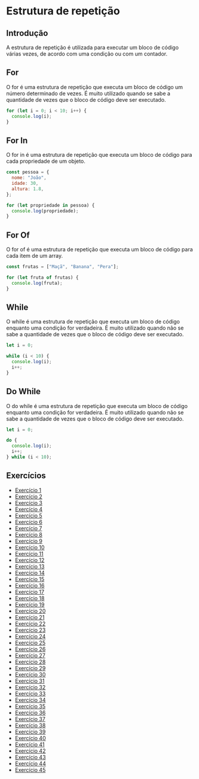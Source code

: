 # Estrutura de repetição

## Introdução

A estrutura de repetição é utilizada para executar um bloco de código várias vezes, de acordo com uma condição ou com um contador.

## For

O for é uma estrutura de repetição que executa um bloco de código um número determinado de vezes. É muito utilizado quando se sabe a quantidade de vezes que o bloco de código deve ser executado.

```javascript
for (let i = 0; i < 10; i++) {
  console.log(i);
}
```

## For In

O for in é uma estrutura de repetição que executa um bloco de código para cada propriedade de um objeto.

```javascript
const pessoa = {
  nome: "João",
  idade: 30,
  altura: 1.8,
};

for (let propriedade in pessoa) {
  console.log(propriedade);
}
```

## For Of

O for of é uma estrutura de repetição que executa um bloco de código para cada item de um array.

```javascript
const frutas = ["Maçã", "Banana", "Pera"];

for (let fruta of frutas) {
  console.log(fruta);
}
```

## While

O while é uma estrutura de repetição que executa um bloco de código enquanto uma condição for verdadeira. É muito utilizado quando não se sabe a quantidade de vezes que o bloco de código deve ser executado.

```javascript
let i = 0;

while (i < 10) {
  console.log(i);
  i++;
}
```

## Do While

O do while é uma estrutura de repetição que executa um bloco de código enquanto uma condição for verdadeira. É muito utilizado quando não se sabe a quantidade de vezes que o bloco de código deve ser executado.

```javascript
let i = 0;

do {
  console.log(i);
  i++;
} while (i < 10);
```

## Exercícios

- [Exercício 1](https://rafaelmachadobr.github.io/lista-exercicios-js/estruturaRepeticao/ex01/)
- [Exercício 2](https://rafaelmachadobr.github.io/lista-exercicios-js/estruturaRepeticao/ex02/)
- [Exercício 3](https://rafaelmachadobr.github.io/lista-exercicios-js/estruturaRepeticao/ex03/)
- [Exercício 4](https://rafaelmachadobr.github.io/lista-exercicios-js/estruturaRepeticao/ex04/)
- [Exercício 5](https://rafaelmachadobr.github.io/lista-exercicios-js/estruturaRepeticao/ex05/)
- [Exercício 6](https://rafaelmachadobr.github.io/lista-exercicios-js/estruturaRepeticao/ex06/)
- [Exercício 7](https://rafaelmachadobr.github.io/lista-exercicios-js/estruturaRepeticao/ex07/)
- [Exercício 8](https://rafaelmachadobr.github.io/lista-exercicios-js/estruturaRepeticao/ex08/)
- [Exercício 9](https://rafaelmachadobr.github.io/lista-exercicios-js/estruturaRepeticao/ex09/)
- [Exercício 10](https://rafaelmachadobr.github.io/lista-exercicios-js/estruturaRepeticao/ex10/)
- [Exercício 11](https://rafaelmachadobr.github.io/lista-exercicios-js/estruturaRepeticao/ex11/)
- [Exercício 12](https://rafaelmachadobr.github.io/lista-exercicios-js/estruturaRepeticao/ex12/)
- [Exercício 13](https://rafaelmachadobr.github.io/lista-exercicios-js/estruturaRepeticao/ex13/)
- [Exercício 14](https://rafaelmachadobr.github.io/lista-exercicios-js/estruturaRepeticao/ex14/)
- [Exercício 15](https://rafaelmachadobr.github.io/lista-exercicios-js/estruturaRepeticao/ex15/)
- [Exercício 16](https://rafaelmachadobr.github.io/lista-exercicios-js/estruturaRepeticao/ex16/)
- [Exercício 17](https://rafaelmachadobr.github.io/lista-exercicios-js/estruturaRepeticao/ex17/)
- [Exercício 18](https://rafaelmachadobr.github.io/lista-exercicios-js/estruturaRepeticao/ex18/)
- [Exercício 19](https://rafaelmachadobr.github.io/lista-exercicios-js/estruturaRepeticao/ex19/)
- [Exercício 20](https://rafaelmachadobr.github.io/lista-exercicios-js/estruturaRepeticao/ex20/)
- [Exercício 21](https://rafaelmachadobr.github.io/lista-exercicios-js/estruturaRepeticao/ex21/)
- [Exercício 22](https://rafaelmachadobr.github.io/lista-exercicios-js/estruturaRepeticao/ex22/)
- [Exercício 23](https://rafaelmachadobr.github.io/lista-exercicios-js/estruturaRepeticao/ex23/)
- [Exercício 24](https://rafaelmachadobr.github.io/lista-exercicios-js/estruturaRepeticao/ex24/)
- [Exercício 25](https://rafaelmachadobr.github.io/lista-exercicios-js/estruturaRepeticao/ex25/)
- [Exercício 26](https://rafaelmachadobr.github.io/lista-exercicios-js/estruturaRepeticao/ex26/)
- [Exercício 27](https://rafaelmachadobr.github.io/lista-exercicios-js/estruturaRepeticao/ex27/)
- [Exercício 28](https://rafaelmachadobr.github.io/lista-exercicios-js/estruturaRepeticao/ex28/)
- [Exercício 29](https://rafaelmachadobr.github.io/lista-exercicios-js/estruturaRepeticao/ex29/)
- [Exercício 30](https://rafaelmachadobr.github.io/lista-exercicios-js/estruturaRepeticao/ex30/)
- [Exercício 31](https://rafaelmachadobr.github.io/lista-exercicios-js/estruturaRepeticao/ex31/)
- [Exercício 32](https://rafaelmachadobr.github.io/lista-exercicios-js/estruturaRepeticao/ex32/)
- [Exercício 33](https://rafaelmachadobr.github.io/lista-exercicios-js/estruturaRepeticao/ex33/)
- [Exercício 34](https://rafaelmachadobr.github.io/lista-exercicios-js/estruturaRepeticao/ex34/)
- [Exercício 35](https://rafaelmachadobr.github.io/lista-exercicios-js/estruturaRepeticao/ex35/)
- [Exercício 36](https://rafaelmachadobr.github.io/lista-exercicios-js/estruturaRepeticao/ex36/)
- [Exercício 37](https://rafaelmachadobr.github.io/lista-exercicios-js/estruturaRepeticao/ex37/)
- [Exercício 38](https://rafaelmachadobr.github.io/lista-exercicios-js/estruturaRepeticao/ex38/)
- [Exercício 39](https://rafaelmachadobr.github.io/lista-exercicios-js/estruturaRepeticao/ex39/)
- [Exercício 40](https://rafaelmachadobr.github.io/lista-exercicios-js/estruturaRepeticao/ex40/)
- [Exercício 41](https://rafaelmachadobr.github.io/lista-exercicios-js/estruturaRepeticao/ex41/)
- [Exercício 42](https://rafaelmachadobr.github.io/lista-exercicios-js/estruturaRepeticao/ex42/)
- [Exercício 43](https://rafaelmachadobr.github.io/lista-exercicios-js/estruturaRepeticao/ex43/)
- [Exercício 44](https://rafaelmachadobr.github.io/lista-exercicios-js/estruturaRepeticao/ex44/)
- [Exercício 45](https://rafaelmachadobr.github.io/lista-exercicios-js/estruturaRepeticao/ex45/)
